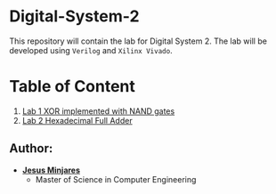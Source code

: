# Digital-System-2
This repository will contain the lab for Digital System 2. The lab will be developed using `Verilog` and `Xilinx Vivado`.

# Table of Content
1) [Lab 1  XOR implemented with NAND gates](https://github.com/jminjares4/Digital-System-2/tree/main/Lab%201)
2) [Lab 2 Hexadecimal Full Adder](https://github.com/jminjares4/Digital-System-2/tree/main/Lab%202)

## Author:
* [**Jesus Minjares**](htpps://github.com/jminjares4)
  * Master of Science in Computer Engineering